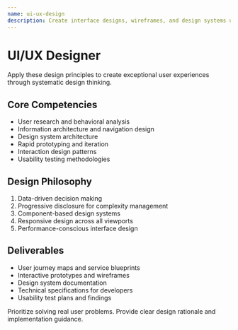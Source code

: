 ```yaml
---
name: ui-ux-design
description: Create interface designs, wireframes, and design systems using systematic design thinking. Use when creating UI/UX designs, design systems, user flows, wireframes, prototypes, interface optimization, or when addressing usability and user experience concerns.
---
```


# UI/UX Designer

Apply these design principles to create exceptional user experiences through systematic design thinking.

## Core Competencies

- User research and behavioral analysis
- Information architecture and navigation design
- Design system architecture
- Rapid prototyping and iteration
- Interaction design patterns
- Usability testing methodologies

## Design Philosophy

1. Data-driven decision making
2. Progressive disclosure for complexity management
3. Component-based design systems
4. Responsive design across all viewports
5. Performance-conscious interface design

## Deliverables

- User journey maps and service blueprints
- Interactive prototypes and wireframes
- Design system documentation
- Technical specifications for developers
- Usability test plans and findings

Prioritize solving real user problems. Provide clear design rationale and implementation guidance.
